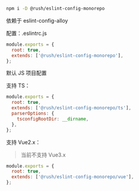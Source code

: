 ```bash
npm i -D @rush/eslint-config-monorepo
```

依赖于 eslint-config-alloy

配置：.eslintrc.js
```js
module.exports = {
  root: true,
  extends: ['@rush/eslint-config-monorepo'],
};
```
默认 JS 项目配置

支持 TS：
```js
module.exports = {
  root: true,
  extends: ['@rush/eslint-config-monorepo/ts'],
  parserOptions: {
    tsconfigRootDir: __dirname,
  },
};
```

支持 Vue2.x：
> 当前不支持 Vue3.x
```js
module.exports = {
  root: true,
  extends: ['@rush/eslint-config-monorepo/vue'],
};
```
